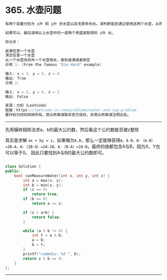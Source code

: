 # 365. 水壶问题

```c++
有两个容量分别为 x升 和 y升 的水壶以及无限多的水。请判断能否通过使用这两个水壶，从而可以得到恰好 z升 的水？

如果可以，最后请用以上水壶中的一或两个来盛放取得的 z升 水。

你允许：

装满任意一个水壶
清空任意一个水壶
从一个水壶向另外一个水壶倒水，直到装满或者倒空
示例 1: (From the famous "Die Hard" example)

输入: x = 3, y = 5, z = 4
输出: True
示例 2:

输入: x = 2, y = 6, z = 5
输出: False

来源：力扣（LeetCode）
链接：https://leetcode-cn.com/problems/water-and-jug-problem
著作权归领扣网络所有。商业转载请联系官方授权，非商业转载请注明出处。
```

---

先用辗转相除法求a，b的最大公约数，然后看这个公约数能否被z整除

其实是求解 `ax + by = z`，如果桶为`A,B`，那么一定能够获得`A，A-B，B-（A-B）=2B-A，A-（2B-A）=2A-2B，A-（B-A）=2A-B`，最终的值都包含A与B，因为X、Y也可以等于0。 因此只要找到A与B的最大公约数即可。

```c++

class Solution {
public:
	bool canMeasureWater(int x, int y, int z) {
		int a = max(x, y);
		int b = min(x, y);
        if (z == 0)
			return true;
        if (b == 0)
			return a == z;

		if (z > a+b) {
			return false;
		}

		while (a % b != 0) {
			int t = a % b;
			a = b;
			b = t;
		}
		printf("commdiv: %d ", b);
		return z % b == 0;
	}
};
```

---



